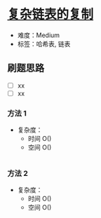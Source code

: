 # [复杂链表的复制](https://leetcode-cn.com/problems/fu-za-lian-biao-de-fu-zhi-lcof/)

- 难度：Medium
- 标签：哈希表, 链表

## 刷题思路

- [ ] xx
- [ ] xx

### 方法 1

- 复杂度：
    - 时间 O()
    - 空间 O()

``` js

```

### 方法 2

- 复杂度：
    - 时间 O()
    - 空间 O()

``` js

```
